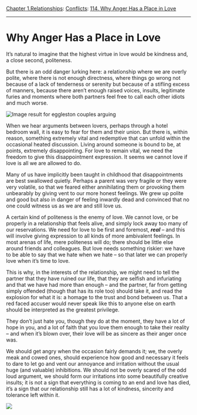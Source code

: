 [Chapter 1.Relationships](https://www.theschooloflife.com/thebookoflife/category/relationships/): [Conflicts](https://www.theschooloflife.com/thebookoflife/category/relationships/conflicts/): [114. Why Anger Has a Place in Love](https://www.theschooloflife.com/thebookoflife/why-anger-has-a-place-in-love/)

* * *

# Why Anger Has a Place in Love

It’s natural to imagine that the highest virtue in love would be kindness and, a close second, politeness.

But there is an odd danger lurking here: a relationship where we are overly polite, where there is not enough directness, where things go wrong not because of a lack of tenderness or serenity but because of a stifling excess of manners, because there aren’t enough raised voices, insults, legitimate furies and moments where both partners feel free to call each other idiots and much worse.

![Image result for eggleston couples arguing](https://i.pinimg.com/originals/ba/17/37/ba1737bf8b8e9d9891466d6793773097.jpg)

When we hear arguments between lovers, perhaps through a hotel bedroom wall, it is easy to fear for them and their union. But there is, within reason, something extremely vital and redemptive that can unfold within the occasional heated discussion. Living around someone is bound to be, at points, extremely disappointing. For love to remain vital, we need the freedom to give this disappointment expression. It seems we cannot love if love is all we are allowed to do.

Many of us have implicitly been taught in childhood that disappointments are best swallowed quietly. Perhaps a parent was very fragile or they were very volatile, so that we feared either annihilating them or provoking them unbearably by giving vent to our more honest feelings. We grew up polite and good but also in danger of feeling inwardly dead and convinced that no one could witness us as we are and still love us.

A certain kind of politeness is the enemy of love. We cannot love, or be properly in a relationship that feels alive, and simply lock away too many of our reservations. We need for love to be first and foremost, **_real_** – and this will involve giving expression to all kinds of more ambivalent feelings. In most arenas of life, mere politeness will do; there should be little else around friends and colleagues. But love needs something riskier: we have to be able to say that we hate when we hate – so that later we can properly love when it’s time to love.

This is why, in the interests of the relationship, we might need to tell the partner that they have ruined our life, that they are selfish and infuriating and that we have had more than enough – and the partner, far from getting simply offended (though that has its role too) should take it, and read the explosion for what it is: a homage to the trust and bond between us. That a red faced accuser would never speak like this to anyone else on earth should be interpreted as the greatest privilege.

They don’t just hate you, though they do at the moment, they have a lot of hope in you, and a lot of faith that you love them enough to take their reality – and when it’s blown over, their love will be as sincere as their anger once was.

We should get angry when the occasion fairly demands it; we, the overly meak and cowed ones, should experience how good and necessary it feels to dare to let go and vent our annoyance and irritation without the usual huge (and valuable) inhibitions. We should not be overly scared of the odd loud argument, we should form our irritations into some beautifully creative insults; it is not a sign that everything is coming to an end and love has died, it’s a sign that our relationship still has a lot of kindness, sincerity and tolerance left within it.

[![](https://img.youtube.com/vi/PWLu5bVCY8A/0.jpg)](https://www.youtube.com/embed/PWLu5bVCY8A '')
